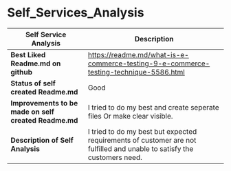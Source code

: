# Self_Services_Analysis

**Self Service Analysis**	      |**Description**
--------------------------------|----------------------------------
**Best Liked Readme.md on github**	| https://readme.md/what-is-e-commerce-testing-9-e-commerce-testing-technique-5586.html
**Status of self created Readme.md**	|Good
**Improvements to be made on self created Readme.md**	| I tried to do my best and create seperate files Or make clear visible.
**Description of Self Analysis**	  | I tried to do my best but expected requirements of customer are not fulfilled and unable to satisfy the customers need.
#
